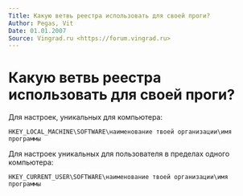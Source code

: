 ```yaml
---
Title: Какую ветвь реестра использовать для своей проги?
Author: Pegas, Vit
Date: 01.01.2007
Source: Vingrad.ru <https://forum.vingrad.ru>
---
```



Какую ветвь реестра использовать для своей проги?
=================================================

Для настроек, уникальных для компьютера:

    HKEY_LOCAL_MACHINE\SOFTWARE\наименование твоей организации\имя программы

Для настроек уникальных для пользователя в пределах одного компьютера:

    HKEY_CURRENT_USER\SOFTWARE\наименование твоей организации\имя программы
